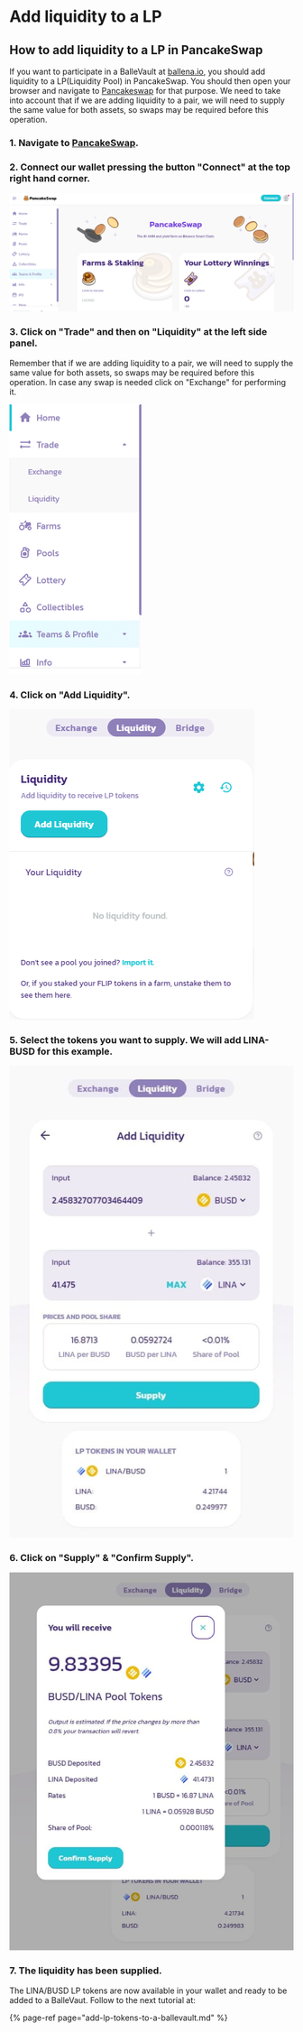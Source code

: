 # Add liquidity to a LP

## How to add liquidity to a LP in PancakeSwap

If you want to participate in a BalleVault at [ballena.io](https://ballena.io/), you should add liquidity to a LP\(Liquidity Pool\) in PancakeSwap. You should then open your browser and navigate to [Pancakeswap](https://pancakeswap.finance/) for that purpose. We need to take into account that if we are adding liquidity to a pair, we will need to supply the same value for both assets, so swaps may be required before this operation.

### 

### 1. Navigate to [PancakeSwap](https://pancakeswap.finance/).



### 2. Connect our wallet pressing the button "Connect" at the top right hand corner.



![](../../../../../.gitbook/assets/foto-1.png)



### 3. Click on "Trade" and then on "Liquidity" at the left side panel.

Remember that if we are adding liquidity to a pair, we will need to supply the same value for both assets, so swaps may be required before this operation. In case any swap is needed click on "Exchange" for performing it.



![](../../../../../.gitbook/assets/foto-2.png)



### 4. Click on "Add Liquidity".



![](../../../../../.gitbook/assets/foto-3.png)

### 

### 5. Select the tokens you want to supply. We will add LINA-BUSD for this example.



![](../../../../../.gitbook/assets/foto-4.jpg)



### 6. Click on "Supply" & "Confirm Supply".



![](../../../../../.gitbook/assets/foto-5.jpg)



### 7. The liquidity has been supplied.

The LINA/BUSD LP tokens are now available in your wallet and ready to be added to a BalleVaut. Follow to the next tutorial at:



{% page-ref page="add-lp-tokens-to-a-ballevault.md" %}








